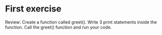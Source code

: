 # First exercise
Review: 
Create a function called greet(). 
Write 3 print statements inside the function.
Call the greet() function and run your code.
